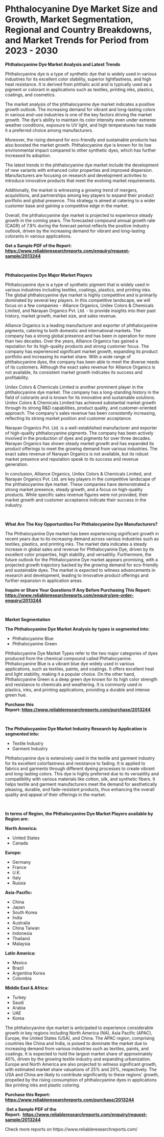 <p><h1>Phthalocyanine Dye Market Size and Growth, Market Segmentation, Regional and Country Breakdowns, and Market Trends for Period from 2023 -  2030</h1></p><p><strong>Phthalocyanine Dye Market Analysis and Latest Trends</strong></p>
<p><p>Phthalocyanine dye is a type of synthetic dye that is widely used in various industries for its excellent color stability, superior lightfastness, and high heat resistance. It is derived from phthalic acid and is typically used as a pigment or colorant in applications such as textiles, printing inks, plastics, coatings, and cosmetics.</p><p>The market analysis of the phthalocyanine dye market indicates a positive growth outlook. The increasing demand for vibrant and long-lasting colors in various end-use industries is one of the key factors driving the market growth. The dye's ability to maintain its color intensity even under extreme weather conditions, exposure to UV light, and high temperatures has made it a preferred choice among manufacturers.</p><p>Moreover, the rising demand for eco-friendly and sustainable products has also boosted the market growth. Phthalocyanine dye is known for its low environmental impact compared to other synthetic dyes, which has further increased its adoption.</p><p>The latest trends in the phthalocyanine dye market include the development of new variants with enhanced color properties and improved dispersion. Manufacturers are focusing on research and development activities to introduce innovative products that meet the evolving market requirements.</p><p>Additionally, the market is witnessing a growing trend of mergers, acquisitions, and partnerships among key players to expand their product portfolio and global presence. This strategy is aimed at catering to a wider customer base and gaining a competitive edge in the market.</p><p>Overall, the phthalocyanine dye market is projected to experience steady growth in the coming years. The forecasted compound annual growth rate (CAGR) of 7.9% during the forecast period reflects the positive industry outlook, driven by the increasing demand for vibrant and long-lasting colorants in various applications.</p></p>
<p><strong>Get a Sample PDF of the Report:&nbsp; <a href="https://www.reliableresearchreports.com/enquiry/request-sample/2013244">https://www.reliableresearchreports.com/enquiry/request-sample/2013244</a></strong></p>
<p>&nbsp;</p>
<p><strong>Phthalocyanine Dye Major Market Players</strong></p>
<p><p>Phthalocyanine dye is a type of synthetic pigment that is widely used in various industries including textiles, coatings, plastics, and printing inks. The global phthalocyanine dye market is highly competitive and is primarily dominated by several key players. In this competitive landscape, we will focus on a few companies - Alliance Organics, Unilex Colors & Chemicals Limited, and Narayan Organics Pvt. Ltd. - to provide insights into their past history, market growth, market size, and sales revenue.</p><p>Alliance Organics is a leading manufacturer and exporter of phthalocyanine pigments, catering to both domestic and international markets. The company has a strong global presence and has been in operation for more than two decades. Over the years, Alliance Organics has gained a reputation for its high-quality products and strong customer focus. The company has experienced significant market growth, expanding its product portfolio and increasing its market share. With a wide range of phthalocyanine dyes, the company has been able to meet the diverse needs of its customers. Although the exact sales revenue for Alliance Organics is not available, its consistent market growth indicates its success and profitability.</p><p>Unilex Colors & Chemicals Limited is another prominent player in the phthalocyanine dye market. The company has a long-standing history in the field of colorants and is known for its innovative and sustainable solutions. Unilex Colors & Chemicals Limited has achieved substantial market growth through its strong R&D capabilities, product quality, and customer-oriented approach. The company's sales revenue has been consistently increasing, reflecting its strong market position and customer acceptance.</p><p>Narayan Organics Pvt. Ltd. is a well-established manufacturer and exporter of high-quality phthalocyanine pigments. The company has been actively involved in the production of dyes and pigments for over three decades. Narayan Organics has shown steady market growth and has expanded its product offerings to meet the growing demand from various industries. The exact sales revenue of Narayan Organics is not available, but its robust market presence and reputation speak to its success and revenue generation.</p><p>In conclusion, Alliance Organics, Unilex Colors & Chemicals Limited, and Narayan Organics Pvt. Ltd. are key players in the competitive landscape of the phthalocyanine dye market. These companies have demonstrated a strong market presence, steady growth, and a focus on high-quality products. While specific sales revenue figures were not provided, their market growth and customer acceptance indicate their success in the industry.</p></p>
<p>&nbsp;</p>
<p><strong>What Are The Key Opportunities For Phthalocyanine Dye Manufacturers?</strong></p>
<p><p>The Phthalocyanine Dye market has been experiencing significant growth in recent years due to its increasing demand across various industries such as textiles, plastics, and printing inks. The market data indicates a steady increase in global sales and revenue for Phthalocyanine Dye, driven by its excellent color properties, high stability, and versatility. Furthermore, the future outlook for the Phthalocyanine Dye market appears promising, with a projected growth trajectory backed by the growing demand for eco-friendly and sustainable dyes. The market is expected to witness advancements in research and development, leading to innovative product offerings and further expansion in application areas.</p></p>
<p><strong>Inquire or Share Your Questions If Any Before Purchasing This Report: <a href="https://www.reliableresearchreports.com/enquiry/pre-order-enquiry/2013244">https://www.reliableresearchreports.com/enquiry/pre-order-enquiry/2013244</a></strong></p>
<p>&nbsp;</p>
<p><strong>Market Segmentation</strong></p>
<p><strong>The Phthalocyanine Dye Market Analysis by types is segmented into:</strong></p>
<p><ul><li>Phthalocyanine Blue</li><li>Phthalocyanine Green</li></ul></p>
<p><p>Phthalocyanine Dye Market Types refer to the two major categories of dyes produced from the chemical compound called Phthalocyanine. Phthalocyanine Blue is a vibrant blue dye widely used in various applications, such as textiles, paints, and coatings. It offers excellent heat and light stability, making it a popular choice. On the other hand, Phthalocyanine Green is a deep green dye known for its high color strength and resistance to chemicals and weathering. It is commonly used in plastics, inks, and printing applications, providing a durable and intense green hue.</p></p>
<p><strong>Purchase this Report:&nbsp;<a href="https://www.reliableresearchreports.com/purchase/2013244">https://www.reliableresearchreports.com/purchase/2013244</a></strong></p>
<p>&nbsp;</p>
<p><strong>The Phthalocyanine Dye Market Industry Research by Application is segmented into:</strong></p>
<p><ul><li>Textile Industry</li><li>Garment Industry</li></ul></p>
<p><p>Phthalocyanine dye is extensively used in the textile and garment industry for its excellent colorfastness and resistance to fading. It is applied to fabrics and garments through different dyeing processes to create vibrant and long-lasting colors. This dye is highly preferred due to its versatility and compatibility with various materials like cotton, silk, and synthetic fibers. It helps textile and garment manufacturers meet the demand for aesthetically pleasing, durable, and fade-resistant products, thus enhancing the overall quality and appeal of their offerings in the market.</p></p>
<p>&nbsp;</p>
<p><strong>In terms of Region, the Phthalocyanine Dye Market Players available by Region are:</strong></p>
<p>
    <p> <strong> North America: </strong>
        <ul>
            <li>United States</li>
            <li>Canada</li>
        </ul>
        </p> 
    <p> <strong> Europe: </strong>
        <ul>
            <li>Germany</li>
            <li>France</li>
            <li>U.K.</li>
            <li>Italy</li>
            <li>Russia</li>
        </ul>
        </p> 
    <p> <strong> Asia-Pacific: </strong>
        <ul>
            <li>China</li>
            <li>Japan</li>
            <li>South Korea</li>
            <li>India</li>
            <li>Australia</li>
            <li>China Taiwan</li>
            <li>Indonesia</li>
            <li>Thailand</li>
            <li>Malaysia</li>
        </ul>
        </p> 
    <p> <strong> Latin America: </strong>
        <ul>
            <li>Mexico</li>
            <li>Brazil</li>
            <li>Argentina Korea</li>
            <li>Colombia</li>
        </ul>
        </p> 
    <p> <strong> Middle East & Africa: </strong>
        <ul>
            <li>Turkey</li>
            <li>Saudi</li>
            <li>Arabia</li>
            <li>UAE</li>
            <li>Korea</li>
        </ul>
    </p>
    </p>
<p><p>The phthalocyanine dye market is anticipated to experience considerable growth in key regions including North America (NA), Asia Pacific (APAC), Europe, the United States (USA), and China. The APAC region, comprising countries like China and India, is poised to dominate the market due to increasing demand from various industries such as textiles, paints, and coatings. It is expected to hold the largest market share of approximately 40%, driven by the growing textile industry and expanding urbanization. Europe and North America are also projected to witness significant growth, with estimated market share valuations of 25% and 20%, respectively. The USA and China are likely to contribute significantly to these regions' growth, propelled by the rising consumption of phthalocyanine dyes in applications like printing inks and plastic coloring.</p></p>
<p><strong>Purchase this Report: <a href="https://www.reliableresearchreports.com/purchase/2013244">https://www.reliableresearchreports.com/purchase/2013244</a></strong></p>
<p>&nbsp;<strong>Get a Sample PDF of the Report:&nbsp;&nbsp;<a href="https://www.reliableresearchreports.com/enquiry/request-sample/2013244">https://www.reliableresearchreports.com/enquiry/request-sample/2013244</a></strong></p>
<p><strong></strong></p>
<p>Check more reports on https://www.reliableresearchreports.com/</p>